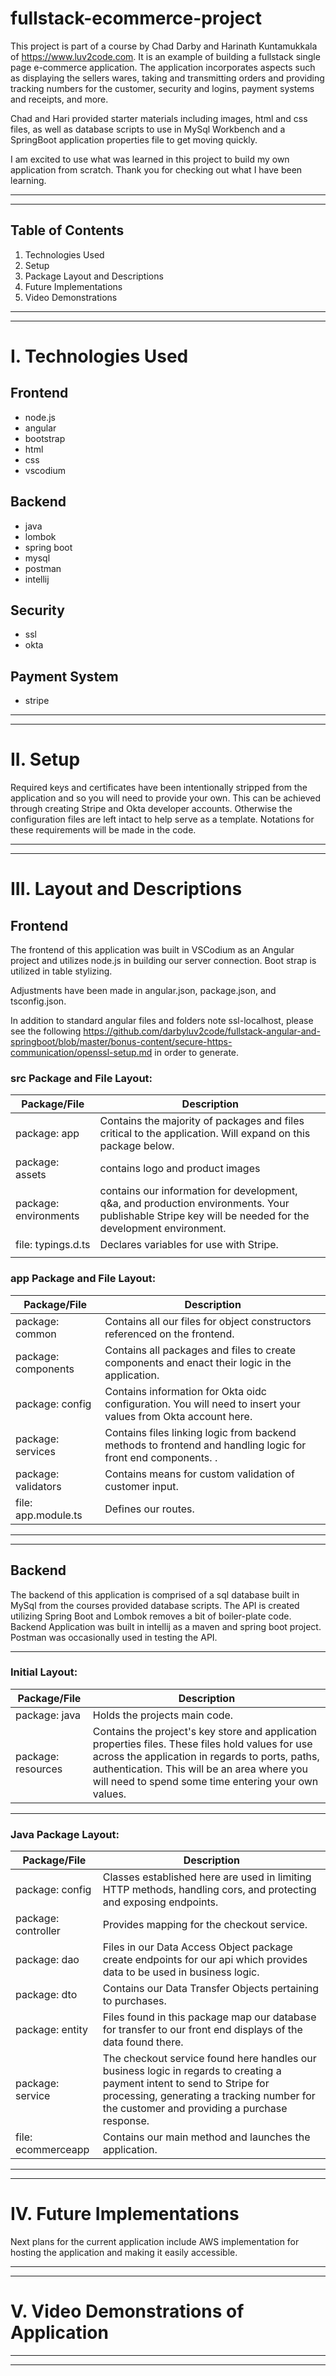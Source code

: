 # fullstack-ecommerce-project

This project is part of a course by Chad Darby and Harinath Kuntamukkala of https://www.luv2code.com.
It is an example of building a fullstack single page e-commerce application. The application incorporates aspects such as displaying the sellers wares, taking and transmitting orders and providing tracking numbers for the customer, security and logins, payment systems and receipts, and more.

Chad and Hari provided starter materials including images, html and css files, as well as database scripts to use in MySql Workbench and a SpringBoot application properties file to get moving quickly.

I am excited to use what was learned in this project to build my own application from scratch. Thank you for checking out what I have been learning.

---

---

## Table of Contents

1. Technologies Used
2. Setup
3. Package Layout and Descriptions
4. Future Implementations
5. Video Demonstrations

---

---

# I. Technologies Used

## Frontend

- node.js
- angular
- bootstrap
- html
- css
- vscodium

## Backend

- java
- lombok
- spring boot
- mysql
- postman
- intellij

## Security

- ssl
- okta

## Payment System

- stripe

---

---

# II. Setup

Required keys and certificates have been intentionally stripped from the application and so you will need to provide your own. This can be achieved through creating Stripe and Okta developer accounts. Otherwise the configuration files are left intact to help serve as a template. Notations for these requirements will be made in the code.

---

---

# III. Layout and Descriptions

## Frontend

The frontend of this application was built in VSCodium as an Angular project and utilizes node.js in building our server connection. Boot strap is utilized in table stylizing.

Adjustments have been made in angular.json, package.json, and tsconfig.json.

In addition to standard angular files and folders note ssl-localhost,
please see the following https://github.com/darbyluv2code/fullstack-angular-and-springboot/blob/master/bonus-content/secure-https-communication/openssl-setup.md in order to generate.

### src Package and File Layout:

| Package/File          | Description                                                                                                                                             |
| --------------------- | ------------------------------------------------------------------------------------------------------------------------------------------------------- |
| package: app          | Contains the majority of packages and files critical to the application. Will expand on this package below.                                             |
| package: assets       | contains logo and product images                                                                                                                        |
| package: environments | contains our information for development, q&a, and production environments. Your publishable Stripe key will be needed for the development environment. |
| file: typings.d.ts    | Declares variables for use with Stripe.                                                                                                                 |
|                       |

### app Package and File Layout:

| Package/File        | Description                                                                                                   |
| ------------------- | ------------------------------------------------------------------------------------------------------------- |
| package: common     | Contains all our files for object constructors referenced on the frontend.                                    |
| package: components | Contains all packages and files to create components and enact their logic in the application.                |
| package: config     | Contains information for Okta oidc configuration. You will need to insert your values from Okta account here. |
| package: services   | Contains files linking logic from backend methods to frontend and handling logic for front end components. .  |
| package: validators | Contains means for custom validation of customer input.                                                       |
| file: app.module.ts | Defines our routes.                                                                                           |

---

---

## Backend

The backend of this application is comprised of a sql database built in MySql from the courses provided database scripts. The API is created utilizing Spring Boot and Lombok removes a bit of boiler-plate code. Backend Application was built in intellij as a maven and spring boot project. Postman was occasionally used in testing the API.

---

### Initial Layout:

| Package/File       | Description                                                                                                                                                                                                                                                 |
| ------------------ | ----------------------------------------------------------------------------------------------------------------------------------------------------------------------------------------------------------------------------------------------------------- |
| package: java      | Holds the projects main code.                                                                                                                                                                                                                               |
| package: resources | Contains the project's key store and application properties files. These files hold values for use across the application in regards to ports, paths, authentication. This will be an area where you will need to spend some time entering your own values. |

---

### Java Package Layout:

| Package/File        | Description                                                                                                                                                                                                           |
| ------------------- | --------------------------------------------------------------------------------------------------------------------------------------------------------------------------------------------------------------------- |
| package: config     | Classes established here are used in limiting HTTP methods, handling cors, and protecting and exposing endpoints.                                                                                                     |
| package: controller | Provides mapping for the checkout service.                                                                                                                                                                            |
| package: dao        | Files in our Data Access Object package create endpoints for our api which provides data to be used in business logic.                                                                                                |
| package: dto        | Contains our Data Transfer Objects pertaining to purchases.                                                                                                                                                           |
| package: entity     | Files found in this package map our database for transfer to our front end displays of the data found there.                                                                                                          |
| package: service    | The checkout service found here handles our business logic in regards to creating a payment intent to send to Stripe for processing, generating a tracking number for the customer and providing a purchase response. |
| file: ecommerceapp  | Contains our main method and launches the application.                                                                                                                                                                |

---

---

# IV. Future Implementations

Next plans for the current application include AWS implementation for hosting the application and making it easily accessible.

---

---

# V. Video Demonstrations of Application

---

---
